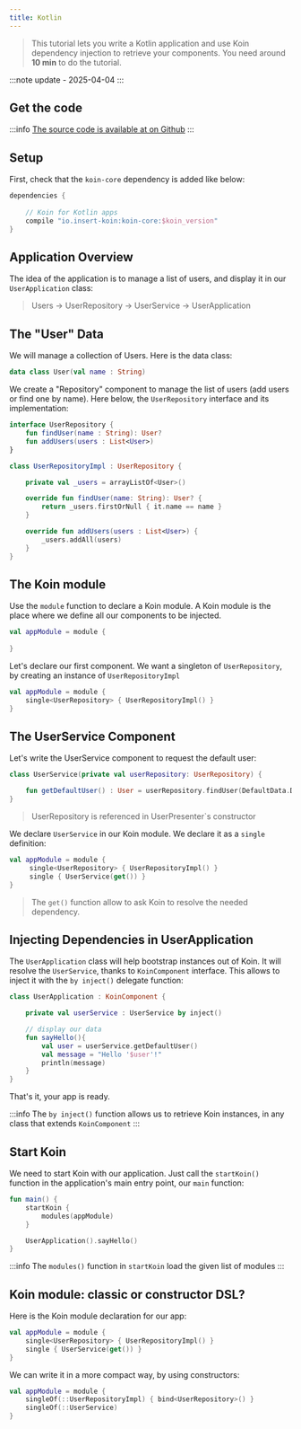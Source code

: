 ```yaml
---
title: Kotlin
---
```


> This tutorial lets you write a Kotlin application and use Koin dependency injection to retrieve your components.
> You need around __10 min__ to do the tutorial.

:::note
update - 2025-04-04
:::

## Get the code

:::info
[The source code is available at on Github](https://github.com/InsertKoinIO/koin-getting-started/tree/main/kotlin)
:::

## Setup

First, check that the `koin-core` dependency is added like below:

```groovy
dependencies {
    
    // Koin for Kotlin apps
    compile "io.insert-koin:koin-core:$koin_version"
}
```

## Application Overview

The idea of the application is to manage a list of users, and display it in our `UserApplication` class:

> Users -> UserRepository -> UserService -> UserApplication

## The "User" Data

We will manage a collection of Users. Here is the data class: 

```kotlin
data class User(val name : String)
```

We create a "Repository" component to manage the list of users (add users or find one by name). Here below, the `UserRepository` interface and its implementation:

```kotlin
interface UserRepository {
    fun findUser(name : String): User?
    fun addUsers(users : List<User>)
}

class UserRepositoryImpl : UserRepository {

    private val _users = arrayListOf<User>()

    override fun findUser(name: String): User? {
        return _users.firstOrNull { it.name == name }
    }

    override fun addUsers(users : List<User>) {
        _users.addAll(users)
    }
}
```

## The Koin module

Use the `module` function to declare a Koin module. A Koin module is the place where we define all our components to be injected.

```kotlin
val appModule = module {
    
}
```

Let's declare our first component. We want a singleton of `UserRepository`, by creating an instance of `UserRepositoryImpl`

```kotlin
val appModule = module {
    single<UserRepository> { UserRepositoryImpl() }
}
```

## The UserService Component

Let's write the UserService component to request the default user:

```kotlin
class UserService(private val userRepository: UserRepository) {

    fun getDefaultUser() : User = userRepository.findUser(DefaultData.DEFAULT_USER.name) ?: error("Can't find default user")
}
```

> UserRepository is referenced in UserPresenter`s constructor

We declare `UserService` in our Koin module. We declare it as a `single` definition:

```kotlin
val appModule = module {
     single<UserRepository> { UserRepositoryImpl() }
     single { UserService(get()) }
}
```

> The `get()` function allow to ask Koin to resolve the needed dependency.

## Injecting Dependencies in UserApplication

The `UserApplication` class will help bootstrap instances out of Koin. It will resolve the `UserService`, thanks to `KoinComponent` interface. This allows to inject it with the `by inject()` delegate function: 

```kotlin
class UserApplication : KoinComponent {

    private val userService : UserService by inject()

    // display our data
    fun sayHello(){
        val user = userService.getDefaultUser()
        val message = "Hello '$user'!"
        println(message)
    }
}
```

That's it, your app is ready.

:::info
The `by inject()` function allows us to retrieve Koin instances, in any class that extends `KoinComponent`
:::


## Start Koin

We need to start Koin with our application. Just call the `startKoin()` function in the application's main entry point, our `main` function:

```kotlin
fun main() {
    startKoin {
        modules(appModule)
    }

    UserApplication().sayHello()
}
```

:::info
The `modules()` function in `startKoin` load the given list of modules
:::

## Koin module: classic or constructor DSL?

Here is the Koin module declaration for our app:

```kotlin
val appModule = module {
    single<UserRepository> { UserRepositoryImpl() }
    single { UserService(get()) }
}
```

We can write it in a more compact way, by using constructors:

```kotlin
val appModule = module {
    singleOf(::UserRepositoryImpl) { bind<UserRepository>() }
    singleOf(::UserService)
}
```
